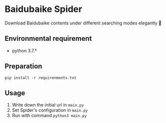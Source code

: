 # Baidubaike Spider
Download Baidubaike contents under different searching modes elegantly 🍷

## Environmental requirement
+ python 3.7.*

## Preparation
`pip install -r requirenments.txt`

## Usage
1. Write down the initial url in `main.py`
2. Set Spider's configuration in `main.py`
3. Run with command `python3 main.py`
